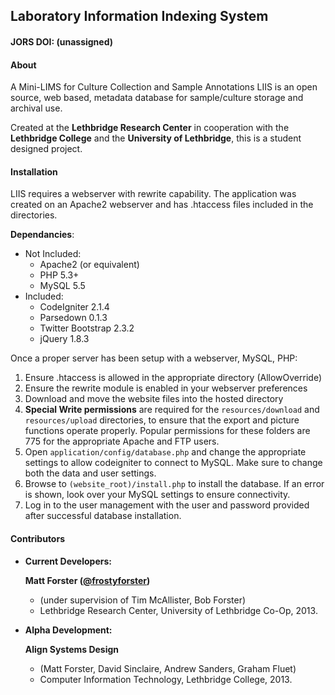 ## Laboratory Information Indexing System

#### JORS DOI: (unassigned)

#### About

A Mini-LIMS for Culture Collection and Sample Annotations
LIIS is an open source, web based, metadata database for sample/culture storage and archival use.

Created at the **Lethbridge Research Center** in cooperation with the **Lethbridge College** and the **University of Lethbridge**, this is a student designed project.


#### Installation

LIIS requires a webserver with rewrite capability. The application was created on an Apache2 webserver and has .htaccess files included in the directories.

**Dependancies**:
- Not Included:
	* Apache2 (or equivalent) 
	* PHP 5.3+
	* MySQL 5.5
- Included:
	* CodeIgniter 2.1.4 
	* Parsedown 0.1.3
	* Twitter Bootstrap 2.3.2
	* jQuery 1.8.3

Once a proper server has been setup with a webserver, MySQL, PHP:

1. Ensure .htaccess is allowed in the appropriate directory (AllowOverride)
2. Ensure the rewrite module is enabled in your webserver preferences
3. Download and move the website files into the hosted directory
4. **Special Write permissions** are required for the `resources/download` and `resources/upload` directories, to ensure that the export and picture functions operate properly. Popular permissions for these folders are 775 for the appropriate Apache and FTP users.
5. Open `application/config/database.php` and change the appropriate settings to allow codeigniter to connect to MySQL. Make sure to change both the data and user settings.
6. Browse to `(website_root)/install.php` to install the database. If an error is shown, look over your MySQL settings to ensure connectivity.
7. Log in to the user management with the user and password provided after successful database installation.

#### Contributors

* **Current Developers:**

	**Matt Forster ([@frostyforster][1])**

	* (under supervision of Tim McAllister, Bob Forster)
	* Lethbridge Research Center, University of Lethbridge Co-Op, 2013.
* **Alpha Development:**

	**Align Systems Design**
	
	* (Matt Forster, David Sinclaire, Andrew Sanders, Graham Fluet)
	* Computer Information Technology, Lethbridge College, 2013.

[1]: https://twitter.com/frostyforster
